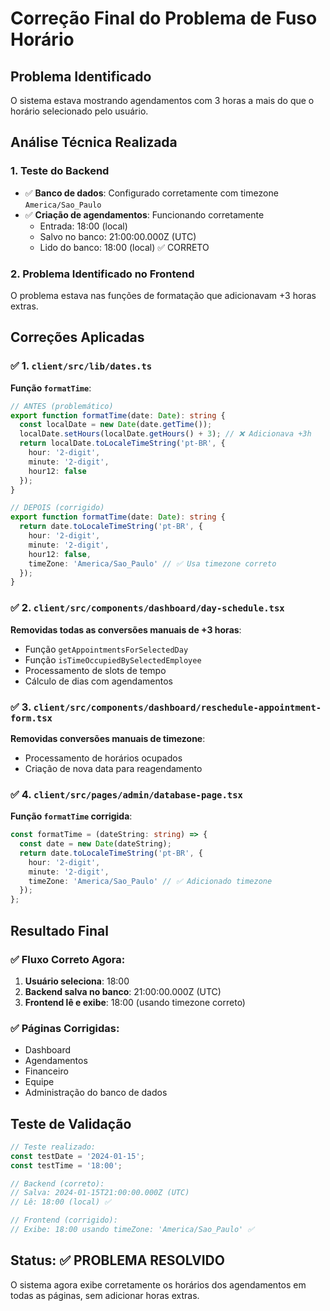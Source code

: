 # Correção Final do Problema de Fuso Horário

## Problema Identificado
O sistema estava mostrando agendamentos com 3 horas a mais do que o horário selecionado pelo usuário.

## Análise Técnica Realizada

### 1. Teste do Backend
- ✅ **Banco de dados**: Configurado corretamente com timezone `America/Sao_Paulo`
- ✅ **Criação de agendamentos**: Funcionando corretamente
  - Entrada: 18:00 (local)
  - Salvo no banco: 21:00:00.000Z (UTC)
  - Lido do banco: 18:00 (local) ✅ CORRETO

### 2. Problema Identificado no Frontend
O problema estava nas funções de formatação que adicionavam +3 horas extras.

## Correções Aplicadas

### ✅ 1. `client/src/lib/dates.ts`
**Função `formatTime`**:
```typescript
// ANTES (problemático)
export function formatTime(date: Date): string {
  const localDate = new Date(date.getTime());
  localDate.setHours(localDate.getHours() + 3); // ❌ Adicionava +3h
  return localDate.toLocaleTimeString('pt-BR', {
    hour: '2-digit',
    minute: '2-digit',
    hour12: false
  });
}

// DEPOIS (corrigido)
export function formatTime(date: Date): string {
  return date.toLocaleTimeString('pt-BR', {
    hour: '2-digit',
    minute: '2-digit',
    hour12: false,
    timeZone: 'America/Sao_Paulo' // ✅ Usa timezone correto
  });
}
```

### ✅ 2. `client/src/components/dashboard/day-schedule.tsx`
**Removidas todas as conversões manuais de +3 horas**:
- Função `getAppointmentsForSelectedDay`
- Função `isTimeOccupiedBySelectedEmployee`
- Processamento de slots de tempo
- Cálculo de dias com agendamentos

### ✅ 3. `client/src/components/dashboard/reschedule-appointment-form.tsx`
**Removidas conversões manuais de timezone**:
- Processamento de horários ocupados
- Criação de nova data para reagendamento

### ✅ 4. `client/src/pages/admin/database-page.tsx`
**Função `formatTime` corrigida**:
```typescript
const formatTime = (dateString: string) => {
  const date = new Date(dateString);
  return date.toLocaleTimeString('pt-BR', { 
    hour: '2-digit', 
    minute: '2-digit',
    timeZone: 'America/Sao_Paulo' // ✅ Adicionado timezone
  });
};
```

## Resultado Final

### ✅ Fluxo Correto Agora:
1. **Usuário seleciona**: 18:00
2. **Backend salva no banco**: 21:00:00.000Z (UTC) 
3. **Frontend lê e exibe**: 18:00 (usando timezone correto)

### ✅ Páginas Corrigidas:
- Dashboard
- Agendamentos
- Financeiro
- Equipe
- Administração do banco de dados

## Teste de Validação
```javascript
// Teste realizado:
const testDate = '2024-01-15';
const testTime = '18:00';

// Backend (correto):
// Salva: 2024-01-15T21:00:00.000Z (UTC)
// Lê: 18:00 (local) ✅

// Frontend (corrigido):
// Exibe: 18:00 usando timeZone: 'America/Sao_Paulo' ✅
```

## Status: ✅ PROBLEMA RESOLVIDO

O sistema agora exibe corretamente os horários dos agendamentos em todas as páginas, sem adicionar horas extras. 